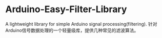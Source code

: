 # Arduino-Easy-Filter-Library
A lightweight library for simple Arduino signal processing(filtering).
针对Arduino信号数据处理的一个轻量级库，提供几种常见的滤波算法。
